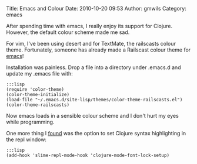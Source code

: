 Title: Emacs and Colour
Date: 2010-10-20 09:53
Author: gmwils
Category: emacs

After spending time with emacs, I really enjoy its support for Clojure.
However, the default colour scheme made me sad.

For vim, I've been using desert and for TextMate, the railscasts colour
theme. Fortunately, someone has already made a Railscast colour theme
for [emacs][]!

Installation was painless. Drop a file into a directory under .emacs.d
and update my .emacs file with:

    :::lisp
    (require 'color-theme)
    (color-theme-initialize)
    (load-file "~/.emacs.d/site-lisp/themes/color-theme-railscasts.el")
    (color-theme-railscasts)

Now emacs loads in a sensible colour scheme and I don't hurt my eyes
while programming.

One more thing I [found][] was the option to set Clojure syntax
highlighting in the repl window:

    :::lisp
    (add-hook 'slime-repl-mode-hook 'clojure-mode-font-lock-setup)

  [emacs]: http://github.com/olegshaldybin/color-theme-railscasts
  [found]: http://github.com/technomancy/swank-clojure
